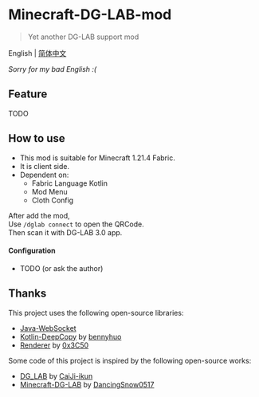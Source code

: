 # Minecraft-DG-LAB-mod

> Yet another DG-LAB support mod

English | [简体中文](README.md)

*Sorry for my bad English :(*

## Feature

TODO

## How to use

- This mod is suitable for Minecraft 1.21.4 Fabric.
- It is client side.
- Dependent on:
  - Fabric Language Kotlin
  - Mod Menu
  - Cloth Config

After add the mod,  
Use `/dglab connect` to open the QRCode.  
Then scan it with DG-LAB 3.0 app.

#### Configuration

- TODO (or ask the author)

## Thanks

This project uses the following open-source libraries:
- [Java-WebSocket](https://github.com/TooTallNate/Java-WebSocket)
- [Kotlin-DeepCopy](https://github.com/bennyhuo/kotlin-deepcopy) by [bennyhuo](https://github.com/bennyhuo)
- [Renderer](https://github.com/0x3C50/Renderer) by [0x3C50](https://github.com/0x3C50)

Some code of this project is inspired by the following open-source works:
- [DG_LAB](https://github.com/CaiJi-ikun/DG_LAB) by [CaiJi-ikun](https://github.com/CaiJi-ikun)
- [Minecraft-DG-LAB](https://github.com/DancingSnow0517/Minecraft-DG-LAB) by [DancingSnow0517](https://github.com/DancingSnow0517)
